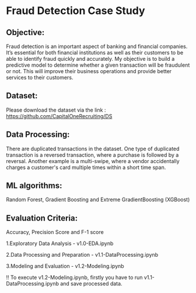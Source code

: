 # Fraud Detection Case Study

## Objective:
Fraud detection is an important aspect of banking and financial companies. It’s essential for both financial institutions as well as their customers to be able to identify fraud quickly and accurately. My objective is to build a predictive model to determine whether a given transaction will be fraudulent or not. This will improve their business operations and provide better services to their customers.

## Dataset: 
Please download the dataset via the link : https://github.com/CapitalOneRecruiting/DS

## Data Processing:
There are duplicated transactions in the dataset. One type of duplicated transaction is a reversed transaction, where a purchase is followed by a reversal. Another example is a multi-swipe, where a vendor accidentally charges a customer's card multiple times within a short time span.

## ML algorithms: 
Random Forest, Gradient Boosting and Extreme GradientBoosting (XGBoost)

## Evaluation Criteria:
Accuracy, Precision Score and F-1 score

1.Exploratory Data Analysis - v1.0-EDA.ipynb

2.Data Processing and Preparation - v1.1-DataProcessing.ipynb

3.Modeling and Evaluation - v1.2-Modeling.ipynb
 
!! To execute v1.2-Modeling.ipynb, firstly you have to run v1.1-DataProcessing.ipynb and save processed data.

